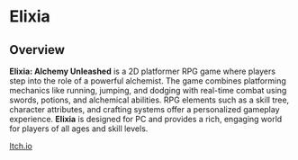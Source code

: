 # Elixia

## Overview
**Elixia: Alchemy Unleashed** is a 2D platformer RPG game where players step into the role of a powerful alchemist. The game combines platforming mechanics like running, jumping, and dodging with real-time combat using swords, potions, and alchemical abilities. RPG elements such as a skill tree, character attributes, and crafting systems offer a personalized gameplay experience. **Elixia** is designed for PC and provides a rich, engaging world for players of all ages and skill levels.

[Itch.io](https://nikita-barak.itch.io/elixia-core)
